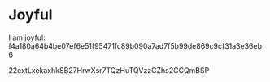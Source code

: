 # Joyful

I am joyful: f4a180a64b4be07ef6e51f95471fc89b090a7ad7f5b99de869c9cf31a3e36eb6


22extLxekaxhkSB27HrwXsr7TQzHuTQVzzCZhs2CCQmBSP